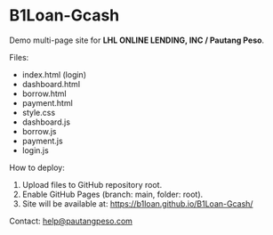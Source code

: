 # B1Loan-Gcash

Demo multi-page site for **LHL ONLINE LENDING, INC / Pautang Peso**.

Files:
- index.html (login)
- dashboard.html
- borrow.html
- payment.html
- style.css
- dashboard.js
- borrow.js
- payment.js
- login.js

How to deploy:
1. Upload files to GitHub repository root.
2. Enable GitHub Pages (branch: main, folder: root).
3. Site will be available at: https://b1loan.github.io/B1Loan-Gcash/

Contact:
help@pautangpeso.com
